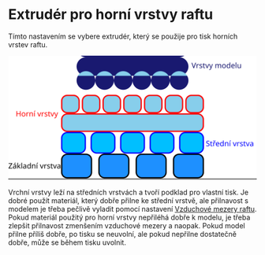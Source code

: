 Extrudér pro horní vrstvy raftu
====
Tímto nastavením se vybere extrudér, který se použije pro tisk horních vrstev raftu.

![Kde se nachází horní vrstvy v raftu](../images/raft_dimensions_simplified_cs.svg)

Vrchní vrstvy leží na středních vrstvách a tvoří podklad pro vlastní tisk. Je dobré použít materiál, který dobře přilne ke střední vrstvě, ale přilnavost s modelem je třeba pečlivě vyladit pomocí nastavení [Vzduchové mezery raftu](raft_airgap.md). Pokud materiál použitý pro horní vrstvy nepřiléhá dobře k modelu, je třeba zlepšit přilnavost zmenšením vzduchové mezery a naopak. Pokud model přilne příliš dobře, po tisku se neuvolní, ale pokud nepřilne dostatečně dobře, může se během tisku uvolnit.